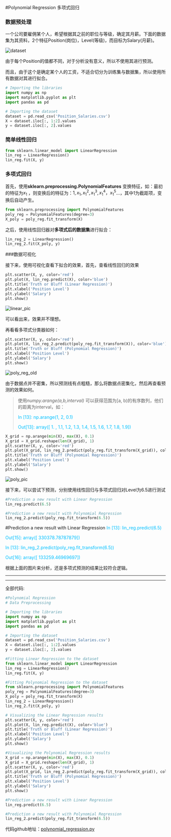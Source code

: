 #Polynomial Regression 多项式回归





### 数据预处理

一个公司要雇佣某个人，希望根据其之前的职位与等级，确定其月薪。下面的数据集为其资料，2个特征Position(岗位)，Level(等级)，而目标为Salary(月薪)。

![dataset](C:\Users\Administrator\Dropbox\博客\ml-learn\ml001\04_polynomial_regression\markdowns\pic\dataset.jpg)

由于每个Position的值都不同，对于分析没有意义，所以不使用其进行预测。

而且，由于这个是确定某个人的工资，不适合切分为训练集与数据集，所以使用所有数据对其进行拟合。

```python
# Importing the libraries
import numpy as np
import matplotlib.pyplot as plt
import pandas as pd

# Importing the dataset
dataset = pd.read_csv('Position_Salaries.csv')
X = dataset.iloc[:, 1:2].values
y = dataset.iloc[:, 2].values
```



### 简单线性回归

```python
from sklearn.linear_model import LinearRegression
lin_reg = LinearRegression()
lin_reg.fit(X, y)
```

### 多项式回归

首先，使用**sklearn.preprocessing.PolynomialFeatures** 变换特征，如：最初的特征为$x_1$ ，则变换后的特征为：$1,x_1,x_1^2,x_1^3,x_1^4，x_1^5$...，其中1为截距项，变换后自动产生。

```python
from sklearn.preprocessing import PolynomialFeatures
poly_reg = PolynomialFeatures(degree=3)
X_poly = poly_reg.fit_transform(X)
```

之后，使用线性回归器对**多项式后的数据集**进行拟合：

```python
lin_reg_2 = LinearRegression()
lin_reg_2.fit(X_poly, y)
```

###数据可视化

接下来，使用可视化查看下拟合的效果，首先，查看线性回归的效果

```python
plt.scatter(X, y, color='red')
plt.plot(X, lin_reg.predict(X), color='blue')
plt.title('Truth or Bluff (Linear Regression)')
plt.xlabel('Position Level')
plt.ylabel('Salary')
plt.show()
```

![linear_pic](C:\Users\Administrator\Dropbox\博客\ml-learn\ml001\04_polynomial_regression\markdowns\pic\linear_pic.jpg)

可以看出来，效果并不理想。



再看看多项式分类器如何：

```python
plt.scatter(X, y, color='red')
plt.plot(X, lin_reg_2.predict(poly_reg.fit_transform(X)), color='blue')
plt.title('Truth or Bluff (Polynomial Regression)')
plt.xlabel('Position Level')
plt.ylabel('Salary')
plt.show()
```

![poly_reg_old](C:\Users\Administrator\Dropbox\博客\ml-learn\ml001\04_polynomial_regression\markdowns\pic\poly_reg_old.jpg)

由于数据点并不密集，所以预测线有点粗糙，那么将数据点密集化，然后再查看预测的效果如何。

> 使用*numpy.arange(a,b,interval)* 可以获得范围为[a, b)的有序数列，他们的距离为interval，如：
>
> <font color=00BFFF>In [13]: np.arange(1,  2,  0.1)</font>
>
> <font color=00BFFF>Out[13]: array([ 1. ,  1.1,  1.2,  1.3,  1.4,  1.5,  1.6,  1.7,  1.8,  1.9])</font>

```python
X_grid = np.arange(min(X), max(X), 0.1)
X_grid = X_grid.reshape(len(X_grid), 1)
plt.scatter(X, y, color='red')
plt.plot(X_grid, lin_reg_2.predict(poly_reg.fit_transform(X_grid)), color='blue')
plt.title('Truth or Bluff (Polynomial Regression)')
plt.xlabel('Position Level')
plt.ylabel('Salary')
plt.show()
```

![poly_pic](C:\Users\Administrator\Dropbox\博客\ml-learn\ml001\04_polynomial_regression\markdowns\pic\poly_pic.jpg)

接下来，可以尝试下预测，分别使用线性回归与多项式回归对Level为6.5进行测试

```python
#Prediction a new result with Linear Regression
lin_reg.predict(6.5)

#Prediction a new result with Polynomial Regression
lin_reg_2.predict(poly_reg.fit_transform(6.5))
```

#Prediction a new result with Linear Regression
<font color=00BFFF>In [13]: lin_reg.predict(6.5)</font>

<font color=00BFFF>Out[15]: array([ 330378.78787879])</font>

<font color=00BFFF>In [13]: lin_reg_2.predict(poly_reg.fit_transform(6.5))</font>

<font color=00BFFF>Out[16]: array([ 133259.46969697])</font>

根据上面的图片来分析，还是多项式预测的结果比较符合逻辑。

---

---

全部代码:

```python
#Polynomial Regression
# Data Preprocessing

# Importing the libraries
import numpy as np
import matplotlib.pyplot as plt
import pandas as pd

# Importing the dataset
dataset = pd.read_csv('Position_Salaries.csv')
X = dataset.iloc[:, 1:2].values
y = dataset.iloc[:, 2].values

#Fitting Linear Regression to the dataset
from sklearn.linear_model import LinearRegression
lin_reg = LinearRegression()
lin_reg.fit(X, y)

#Fitting Polynomial Regression to the dataset
from sklearn.preprocessing import PolynomialFeatures
poly_reg = PolynomialFeatures(degree=3)
X_poly = poly_reg.fit_transform(X)
lin_reg_2 = LinearRegression()
lin_reg_2.fit(X_poly, y)

# Visualizing the Linear Regression results
plt.scatter(X, y, color='red')
plt.plot(X, lin_reg.predict(X), color='blue')
plt.title('Truth or Bluff (Linear Regression)')
plt.xlabel('Position Level')
plt.ylabel('Salary')
plt.show()

#Visualizing the Polynomial Regression results
X_grid = np.arange(min(X), max(X), 0.1)
X_grid = X_grid.reshape(len(X_grid), 1)
plt.scatter(X, y, color='red')
plt.plot(X_grid, lin_reg_2.predict(poly_reg.fit_transform(X_grid)), color='blue')
plt.title('Truth or Bluff (Polynomial Regression)')
plt.xlabel('Position Level')
plt.ylabel('Salary')
plt.show()

#Prediction a new result with Linear Regression
lin_reg.predict(6.5)

#Prediction a new result with Polynomial Regression
lin_reg_2.predict(poly_reg.fit_transform(6.5))
```



代码github地址：[polynomial_regression.py](../resources/polynomial_regression.py)

